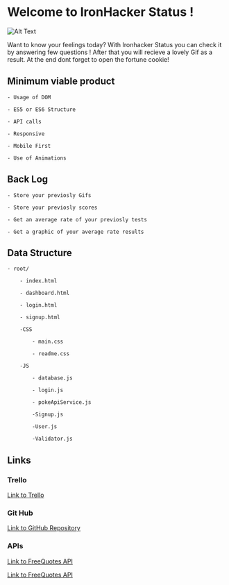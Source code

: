 <div class="readme">
<h1>Welcome to IronHacker Status ! </h1>

![Alt Text](https://media.giphy.com/media/LZElUsjl1Bu6c/giphy.gif)

<p class ="readme-text">Want to know your feelings today? With Ironhacker Status you can check it by answering few questions ! After that you will recieve a lovely Gif as a result. 
At the end dont forget to open the fortune cookie!</p>

</div>

<h2>Minimum viable product</h2>

    - Usage of DOM

    - ES5 or ES6 Structure

    - API calls

    - Responsive  
    
    - Mobile First

    - Use of Animations

<h2>Back Log</h2>

    - Store your previosly Gifs

    - Store your previosly scores

    - Get an average rate of your previosly tests

    - Get a graphic of your average rate results

<h2>Data Structure</h2>

    - root/

        - index.html

        - dashboard.html

        - login.html

        - signup.html

        -CSS

            - main.css

            - readme.css
        
        -JS

            - database.js

            - login.js

            - pokeApiService.js

            -Signup.js

            -User.js

            -Validator.js
    
<h2>Links</h2>

<h3>Trello</h3>

<a href="https://trello.com/b/sqxwhqBQ/my-tasks">Link to Trello</a>

    
<h3>Git Hub</h3>

<a href="https://github.com/MarcSadurni/IronHackerStatus">Link to GitHub Repository</a>

<h3>APIs</h3>

<a href="https://github.com/MarcSadurni/IronHackerStatus">Link to FreeQuotes API</a>

<a href="https://developers.giphy.com/explorer">Link to FreeQuotes API</a>


